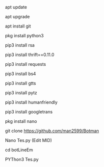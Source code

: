 apt update

apt upgrade

apt install git

pkg install python3

pip3 install rsa

pip3 install thrift==0.11.0

pip3 install requests

pip3 install bs4

pip3 install gtts

pip3 install pytz

pip3 install humanfriendly

pip3 install googletrans

pkg install nano

git clone https://github.com/man2599/Botman

Nano Tes.py    (Edit MID)

cd botLineEm

PYThon3 Tes.py
